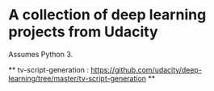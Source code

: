 # A collection of deep learning projects from Udacity

Assumes Python 3.

** tv-script-generation : https://github.com/udacity/deep-learning/tree/master/tv-script-generation **




